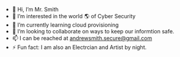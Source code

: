 - 👋 Hi, I’m Mr. Smith
- 👀 I’m interested in the world 🌎 of Cyber Security
- 🌱 I’m currently learning cloud provisioning
- 💞️ I’m looking to collaborate on ways to keep our informtion safe.
- 📫 I can be reached at andrewsmith.secure@gmail.com
- ⚡ Fun fact: I am also an Electrcian and Artist by night.

<!---
andrewsmith-secure/andrewsmith-secure is a ✨ special ✨ repository because its `README.md` (this file) appears on your GitHub profile.
You can click the Preview link to take a look at your changes.
--->
